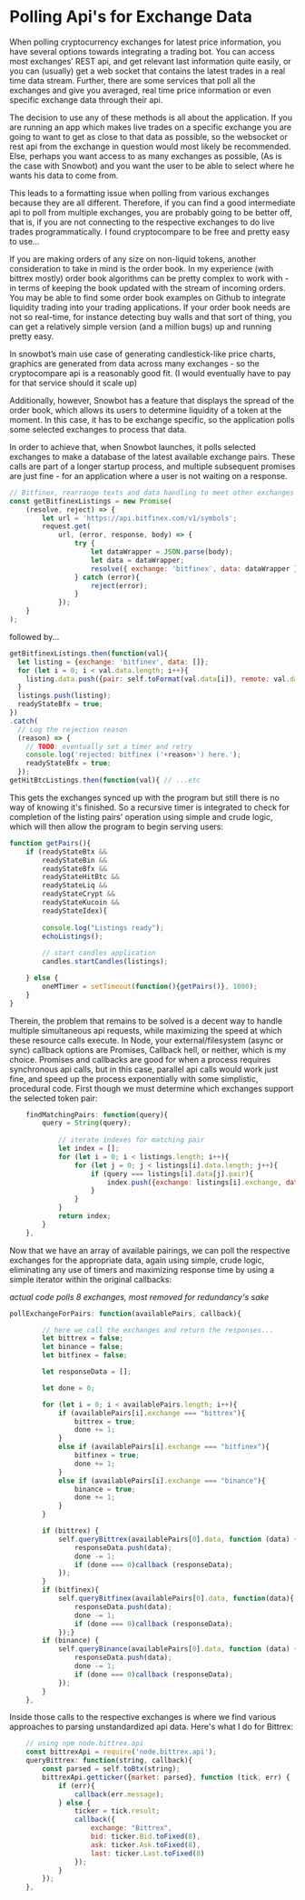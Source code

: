 # Polling Api's for Exchange Data

When polling cryptocurrency exchanges for latest price information, you have several options towards integrating a trading bot. You can access most exchanges’ REST api, and get relevant last information quite easily, or you can (usually) get a web socket that contains the latest trades in a real time data stream. Further, there are some services that poll all the exchanges and give you averaged, real time price information or even specific exchange data through their api.

The decision to use any of these methods is all about the application. If you are running an app which makes live trades on a specific exchange you are going to want to get as close to that data as possible, so the websocket or rest api from the exchange in question would most likely be recommended. Else, perhaps you want access to as many exchanges as possible, (As is the case with Snowbot) and you want the user to be able to select where he wants his data to come from. 

This leads to a formatting issue when polling from various exchanges because they are all different. Therefore, if you can find a good intermediate api to poll from multiple exchanges, you are probably going to be better off, that is, if you are not connecting to the respective exchanges to do live trades programmatically.  I found cryptocompare to be free and pretty easy to use…

If you are making orders of any size on non-liquid tokens, another consideration to take in mind is the order book. In my experience (with bittrex mostly) order book algorithms can be pretty complex to work with - in terms of keeping the book updated with the stream of incoming orders.  You may be able to find some order book examples on Github to integrate liquidity trading into your trading applications. If your order book needs are not so real-time, for instance detecting buy walls and that sort of thing, you can get a relatively simple version (and a million bugs) up and running pretty easy.

In snowbot’s main use case of generating candlestick-like price charts, graphics are generated from data across many exchanges - so the cryptocompare api is a reasonably good fit. (I would eventually have to pay for that service should it scale up)

Additionally, however, Snowbot has a feature that displays the spread of the order book, which allows its users to determine liquidity of a token at the moment. In this case, it has to be exchange specific, so the application polls some selected exchanges to process that data. 

In order to achieve that, when Snowbot launches, it polls selected exchanges to make a database of the latest available exchange pairs. These calls are part of a longer startup process, and multiple subsequent promises are just fine - for an application where a user is not waiting on a response.

```javascript
// Bitfinex, rearrange texts and data handling to meet other exchanges ad nauseum...
const getBitfinexListings = new Promise(
    (resolve, reject) => {
        let url = 'https://api.bitfinex.com/v1/symbols';
        request.get(
            url, (error, response, body) => {
                try {
                    let dataWrapper = JSON.parse(body);
                    let data = dataWrapper;
                    resolve({ exchange: 'bitfinex', data: dataWrapper });
                } catch (error){
                    reject(error);
                }
            });
    }
);

```
followed by...

```javascript
getBitfinexListings.then(function(val){
  let listing = {exchange: 'bitfinex', data: []};
  for (let i = 0; i < val.data.length; i++){
    listing.data.push({pair: self.toFormat(val.data[i]), remote: val.data[i]});
  }
  listings.push(listing);
  readyStateBfx = true;
})
.catch(
  // Log the rejection reason
  (reason) => {
    // TODO: eventually set a timer and retry
    console.log('rejected: bitfinex ('+reason+') here.');
    readyStateBfx = true;
  });
getHitBtcListings.then(function(val){ // ...etc
```
This gets the exchanges synced up with the program but still there is no way of knowing it's finished. So a recursive timer is integrated to check for completion of the listing pairs' operation using simple and crude logic, which will then allow the program to begin serving users:

```javascript
function getPairs(){
    if (readyStateBtx && 
        readyStateBin && 
        readyStateBfx && 
        readyStateHitBtc && 
        readyStateLiq && 
        readyStateCrypt && 
        readyStateKucoin && 
        readyStateIdex){
        
        console.log("Listings ready");
        echoListings();
        
        // start candles application
        candles.startCandles(listings);

    } else {
        oneMTimer = setTimeout(function(){getPairs()}, 1000);
    }
}

```

Therein, the problem that remains to be solved is a decent way to handle multiple simultaneous api requests, while maximizing the speed at which these resource calls execute. In Node, your external/filesystem (async or sync) callback options are Promises, Callback hell, or neither, which is my choice. Promises and callbacks are good for when a process requires synchronous api calls, but in this case, parallel api calls would work just fine, and speed up the process exponentially with some simplistic, procedural code. First though we must determine which exchanges support the selected token pair:

```javascript
    findMatchingPairs: function(query){
        query = String(query);
        
            // iterate indexes for matching pair
            let index = [];
            for (let i = 0; i < listings.length; i++){
                for (let j = 0; j < listings[i].data.length; j++){
                    if (query === listings[i].data[j].pair){
                        index.push({exchange: listings[i].exchange, data: listings[i].data[j].pair});
                    }
                }
            }
            return index;
        }
    },
```

Now that we have an array of available pairings, we can poll the respective exchanges for the appropriate data, again using simple, crude logic, eliminating any use of timers and maximizing response time by using a simple iterator within the original callbacks:

_actual code polls 8 exchanges, most removed for redundancy's sake_

```javascript
pollExchangeForPairs: function(availablePairs, callback){

        // here we call the exchanges and return the responses...
        let bittrex = false;
        let binance = false;
        let bitfinex = false;

        let responseData = [];

        let done = 0;

        for (let i = 0; i < availablePairs.length; i++){
            if (availablePairs[i].exchange === "bittrex"){
                bittrex = true;
                done += 1;
            }
            else if (availablePairs[i].exchange === "bitfinex"){
                bitfinex = true;
                done += 1;
            }
            else if (availablePairs[i].exchange === "binance"){
                binance = true;
                done += 1;
            }
        }

        if (bittrex) {
            self.queryBittrex(availablePairs[0].data, function (data) {
                responseData.push(data);
                done -= 1;
                if (done === 0)callback (responseData);
            });
        }
        if (bitfinex){
            self.queryBitfinex(availablePairs[0].data, function(data){
                responseData.push(data);
                done -= 1;
                if (done === 0)callback (responseData);
            });}
        if (binance) {
            self.queryBinance(availablePairs[0].data, function (data) {
                responseData.push(data);
                done -= 1;
                if (done === 0)callback (responseData);
            });
        }
    },
```

Inside those calls to the respective exchanges is where we find various approaches to parsing unstandardized api data. Here's what I do for Bittrex:

```javascript
    // using npm node.bittrex.api
    const bittrexApi = require('node.bittrex.api');
    queryBittrex: function(string, callback){
        const parsed = self.toBtx(string);
        bittrexApi.getticker({market: parsed}, function (tick, err) {
            if (err){
                callback(err.message);
            } else {
                ticker = tick.result;
                callback({
                    exchange: "Bittrex",
                    bid: ticker.Bid.toFixed(8),
                    ask: ticker.Ask.toFixed(8),
                    last: ticker.Last.toFixed(8)
                });
            }
        });
    },

```



